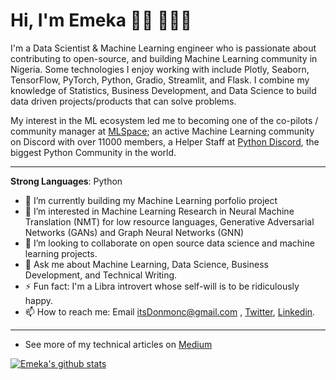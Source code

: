 # Hi, I'm Emeka 👋🏾 👩🏾‍💻

<!--
<img src="https://raw.githubusercontent.com/M0nica/M0nica/master/gh-header-image-cropped.png" alt="banner that says Monica Powell - software engineer, content creator and community organizer alongside a cartoon illustration of Monica"> -->
I'm a Data Scientist & Machine Learning engineer who is passionate about contributing to open-source, and building Machine Learning community in Nigeria. Some technologies I enjoy working with include Plotly, Seaborn, TensorFlow, PyTorch, Python, Gradio, Streamlit, and Flask. I combine my knowledge of Statistics, Business Development, and Data Science to build data driven projects/products that can solve problems.

My interest in the ML ecosystem led me to becoming one of the co-pilots / community manager at <a href="https://twitter.com/mlspace_co/">MLSpace</a>; an active Machine Learning community on Discord with over 11000 members, a Helper Staff at [Python Discord](https://PythonDiscord.com), the biggest Python Community in the world.

------------

**Strong Languages**: Python
  
- 🔭 I’m currently building my Machine Learning porfolio project
- 🌱 I’m interested in Machine Learning Research in Neural Machine Translation (NMT) for low resource languages, Generative Adversarial Networks (GANs) and Graph Neural Networks (GNN)
- 👯 I’m looking to collaborate on open source data science and machine learning projects.
- 💬 Ask me about Machine Learning, Data Science, Business Development, and Technical Writing.
- ⚡ Fun fact: I'm a Libra introvert whose self-will is to be ridiculously happy.
- 📫 How to reach me: Email itsDonmonc@gmail.com , [Twitter](https://twitter.com/itsDonmonc), [Linkedin](https://www.linkedin.com/in/Donmonc).

--------------

- See more of my technical articles on [Medium](https://medium.com/@itsdonmonc)

[![Emeka's github stats](https://github-readme-stats.vercel.app/api?username=donmonc&show_icons=true&title_color=fff&icon_color=79ff97&text_color=9f9f9f&bg_color=151515)](https://github.com/donmonc/)
